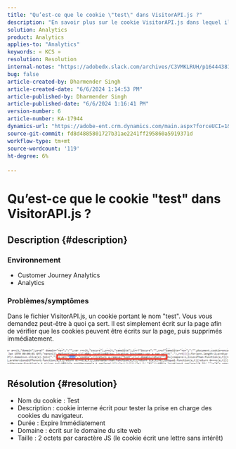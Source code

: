 ```yaml
---
title: "Qu’est-ce que le cookie \"test\" dans VisitorAPI.js ?"
description: "En savoir plus sur le cookie VisitorAPI.js dans lequel il est écrit sur la page afin de vérifier que les cookies peuvent être écrits sur la page, puis supprimés immédiatement."
solution: Analytics
product: Analytics
applies-to: "Analytics"
keywords: « KCS »
resolution: Resolution
internal-notes: "https://adobedx.slack.com/archives/C3VMKLRUH/p1644438152582239"
bug: false
article-created-by: Dharmender Singh
article-created-date: "6/6/2024 1:14:53 PM"
article-published-by: Dharmender Singh
article-published-date: "6/6/2024 1:16:41 PM"
version-number: 6
article-number: KA-17944
dynamics-url: "https://adobe-ent.crm.dynamics.com/main.aspx?forceUCI=1&pagetype=entityrecord&etn=knowledgearticle&id=039ebac1-0624-ef11-840a-6045bd08369f"
source-git-commit: fd8d4885801727b31ae2241ff295860a5919371d
workflow-type: tm+mt
source-wordcount: '119'
ht-degree: 6%

---
```


# Qu’est-ce que le cookie &quot;test&quot; dans VisitorAPI.js ?

## Description {#description}


### <b>Environnement</b>

- Customer Journey Analytics
- Analytics




### <b>Problèmes/symptômes</b>

Dans le fichier VisitorAPI.js, un cookie portant le nom &quot;test&quot;. Vous vous demandez peut-être à quoi ça sert. Il est simplement écrit sur la page afin de vérifier que les cookies peuvent être écrits sur la page, puis supprimés immédiatement.

![](assets/___059ebac1-0624-ef11-840a-6045bd08369f___.png)


## Résolution {#resolution}


- Nom du cookie : Test
- Description : cookie interne écrit pour tester la prise en charge des cookies du navigateur.
- Durée : Expire Immédiatement
- Domaine : écrit sur le domaine du site web
- Taille : 2 octets par caractère JS (le cookie écrit une lettre sans intérêt)

